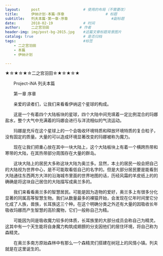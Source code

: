 ```yaml
---
layout:     post                    # 使用的布局（不需要改）
title:      伊纳计划·本篇·序章                   # 标题 
subtitle:   列夫本篇·第一章·序章                    #副标题
date:       2018-02-19              # 时间
author:     二之宫羽田              # 作者
header-img: img/post-bg-2015.jpg    #这篇文章标题背景图片
catalog: true                       # 是否归档
tags:                               #标签
    - 二之宫羽田
	- 本篇
	- 伊纳计划

---
```


★☆★☆★☆二之宫羽田☆★☆★☆★

　　Project-iNA 列夫本篇 

　　第一章 序章

　　亲爱的读者们，让我们来看看伊纳这个星球的构成。

　　这是一个有着四个大陆板块的星球，四个大陆中间充填着一定比例混合的玛娜盐水，整个大气中充满着的玛娜会进行与洋流相似的气流运动。

　　玛娜是充斥在这个星球上的一个会吸收环境特质和释放环境特质的复合粒子，没有固定的质量。大量的可以造成环境显著改变的玛娜被称为魔力。

　　现在让我们把重心放在其中一块大陆上，这个大陆板块上有着一个横跨热带和寒带的大陆，在其热带部分周围存在大量的群岛。

　　这块大陆上的居民大多称这块大陆为奥兰多。显然，本土的居民一般会把自己的大陆视为世界中心，是不可能取看低自己的名字的。但是大部分居民要是能看到大陆通往东西两方大洋的沿海城市里面的世界地图的话，历经风霜的羊皮纸上的的确确是将这块自己居住的大陆描写成奥兰多的。

　　我们来看看奥兰多的智慧居民。可能是因为造物的爱好，奥兰多上有很多分化显著的同属高等智慧生物。我们从数量最多的裸猿开始，会发现在亿年时间里它分化成了人族，兽族，长耳族这三个种。在这个明确分类之外还有大量的因吸收长年吸收玛娜而产生智慧的高阶魔物，它们一般称自己为精。

　　可能因为同是吸收魔力较多的体质，长耳族里的大部分成员会称自己为精灵。这其中有一个天生能将自身魔力构筑成翅膀的分支因他们的居住环境，将自己称为森精灵。

　　在奥兰多南方原始森林中有那么一个森精灵们搭建在树冠上的风情小镇。列夫就是在这里诞生的。
